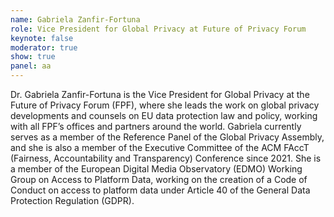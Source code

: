 ```yaml
---
name: Gabriela Zanfir-Fortuna
role: Vice President for Global Privacy at Future of Privacy Forum
keynote: false
moderator: true
show: true
panel: aa
---
```


Dr. Gabriela Zanfir-Fortuna is the Vice President for Global Privacy at the Future of Privacy Forum (FPF), where she leads the work on global privacy developments and counsels on EU data protection law and policy, working with all FPF’s offices and partners around the world. Gabriela currently serves as a member of the Reference Panel of the Global Privacy Assembly, and she is also a member of the Executive Committee of the ACM FAccT (Fairness, Accountability and Transparency) Conference since 2021. She is a member of the European Digital Media Observatory (EDMO) Working Group on Access to Platform Data, working on the creation of a Code of Conduct on access to platform data under Article 40 of the General Data Protection Regulation (GDPR).
